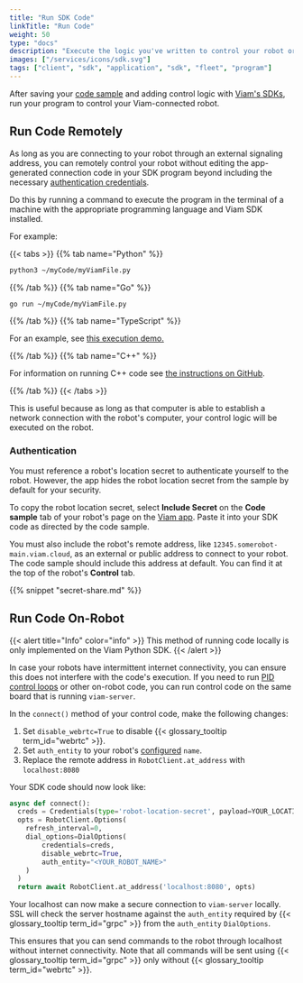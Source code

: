 ```yaml
---
title: "Run SDK Code"
linkTitle: "Run Code"
weight: 50
type: "docs"
description: "Execute the logic you've written to control your robot or fleet."
images: ["/services/icons/sdk.svg"]
tags: ["client", "sdk", "application", "sdk", "fleet", "program"]
---
```


After saving your [code sample](/program/#hello-world-the-code-sample-tab) and adding control logic with [Viam's SDKs](/program/apis/), run your program to control your Viam-connected robot.

## Run Code Remotely

As long as you are connecting to your robot through an external signaling address, you can remotely control your robot without editing the app-generated connection code in your SDK program beyond including the necessary [authentication credentials](#authentication).

Do this by running a command to execute the program in the terminal of a machine with the appropriate programming language and Viam SDK installed.

For example:

{{< tabs >}}
{{% tab name="Python" %}}

```sh {id="terminal-prompt" class="command-line" data-prompt="$"}
python3 ~/myCode/myViamFile.py
```

{{% /tab %}}
{{% tab name="Go" %}}

```sh {id="terminal-prompt" class="command-line" data-prompt="$"}
go run ~/myCode/myViamFile.py
```

{{% /tab %}}
{{% tab name="TypeScript" %}}

For an example, see [this execution demo.](https://github.com/viamrobotics/viam-typescript-sdk/tree/main/examples/vanilla)

{{% /tab %}}
{{% tab name="C++" %}}

For information on running C++ code see [the instructions on GitHub](https://github.com/viamrobotics/viam-cpp-sdk/blob/main/BUILDING.md).

{{% /tab %}}
{{< /tabs >}}

This is useful because as long as that computer is able to establish a network connection with the robot's computer, your control logic will be executed on the robot.

### Authentication

You must reference a robot's location secret to authenticate yourself to the robot.
However, the app hides the robot location secret from the sample by default for your security.

To copy the robot location secret, select **Include Secret** on the **Code sample** tab of your robot's page on the [Viam app](https://app.viam.com).
Paste it into your SDK code as directed by the code sample.

You must also include the robot's remote address, like `12345.somerobot-main.viam.cloud`, as an external or public address to connect to your robot.
The code sample should include this address at default.
You can find it at the top of the robot's **Control** tab.

{{% snippet "secret-share.md" %}}

## Run Code On-Robot

{{< alert title="Info" color="info" >}}
This method of running code locally is only implemented on the Viam Python SDK.
{{< /alert >}}

In case your robots have intermittent internet connectivity, you can ensure this does not interfere with the code's execution.
If you need to run [PID control loops](https://en.wikipedia.org/wiki/PID_controller) or other on-robot code, you can run control code on the same board that is running `viam-server`.

In the `connect()` method of your control code, make the following changes:

1. Set `disable_webrtc=True` to disable {{< glossary_tooltip term_id="webrtc" >}}.
2. Set `auth_entity` to your robot's [configured](/manage/configuration/) `name`.
3. Replace the remote address in `RobotClient.at_address` with `localhost:8080`

Your SDK code should now look like:

```python {class="line-numbers linkable-line-numbers"}
async def connect():
  creds = Credentials(type='robot-location-secret', payload=YOUR_LOCATION_SECRET)
  opts = RobotClient.Options(
    refresh_interval=0,
    dial_options=DialOptions(
        credentials=creds,
        disable_webrtc=True,
        auth_entity="<YOUR_ROBOT_NAME>"
    )
  )
  return await RobotClient.at_address('localhost:8080', opts)
```

Your localhost can now make a secure connection to `viam-server` locally.
SSL will check the server hostname against the `auth_entity` required by {{< glossary_tooltip term_id="grpc" >}} from the `auth_entity` `DialOptions`.

This ensures that you can send commands to the robot through localhost without internet connectivity.
Note that all commands will be sent using {{< glossary_tooltip term_id="grpc" >}} only without {{< glossary_tooltip term_id="webrtc" >}}.
